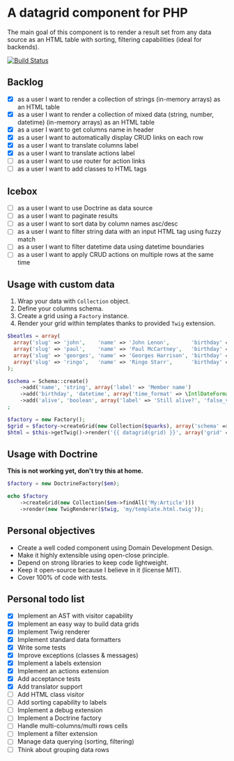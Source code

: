 A datagrid component for PHP
============================

The main goal of this component is to render a result set from any data source as an HTML table
with sorting, filtering capabilities (ideal for backends).

[![Build Status](https://travis-ci.org/jfsimon/datagrid.png)](https://travis-ci.org/jfsimon/datagrid)

Backlog
-------

- [x] as a user I want to render a collection of strings (in-memory arrays) as an HTML table
- [x] as a user I want to render a collection of mixed data (string, number, datetime) (in-memory arrays) as an HTML table
- [x] as a user I want to get columns name in header
- [x] as a user I want to automatically display CRUD links on each row
- [x] as a user I want to translate columns label
- [x] as a user I want to translate actions label
- [ ] as a user I want to use router for action links
- [ ] as a user I want to add classes to HTML tags

Icebox
------

- [ ] as a user I want to use Doctrine as data source
- [ ] as a user I want to paginate results
- [ ] as a user I want to sort data by column names asc/desc
- [ ] as a user I want to filter string data with an input HTML tag using fuzzy match
- [ ] as a user I want to filter datetime data using datetime boundaries
- [ ] as a user I want to apply CRUD actions on multiple rows at the same time

Usage with custom data
----------------------

1. Wrap your data with `Collection` object.
2. Define your columns schema.
3. Create a grid using a `Factory` instance.
4. Render your grid within templates thanks to provided `Twig` extension.


```php
$beatles = array(
  array('slug' => 'john',    'name' => 'John Lenon',       'birthday' => new \DateTime('1940-10-09'), 'alive' => false),
  array('slug' => 'paul',    'name' => 'Paul McCartney',   'birthday' => new \DateTime('1942-06-18'), 'alive' => true),
  array('slug' => 'georges', 'name' => 'Georges Harrison', 'birthday' => new \DateTime('1943-02-25'), 'alive' => false),
  array('slug' => 'ringo',   'name' => 'Ringo Starr',      'birthday' => new \DateTime('1940-07-07'), 'alive' => true),
);

$schema = Schema::create()
    ->add('name', 'string', array('label' => 'Member name')
    ->add('birthday', 'datetime', array('time_format' => \IntlDateFormatter::NONE))
    ->add('alive', 'boolean', array('label' => 'Still alive?', 'false_value' => 'no more'))
;

$factory = new Factory();
$grid = $factory->createGrid(new Collection($quarks), array('schema' => $schema));
$html = $this->getTwig()->render('{{ datagrid(grid) }}', array('grid' => $grid));
```

Usage with Doctrine
-------------------

**This is not working yet, don't try this at home.**

```php
$factory = new DoctrineFactory($em);

echo $factory
    ->createGrid(new Collection($em->findAll('My:Article')))
    ->render(new TwigRenderer($twig, 'my/template.html.twig'));
```

Personal objectives
-------------------

- Create a well coded component using Domain Development Design.
- Make it highly extensible using open-close principle.
- Depend on strong libraries to keep code lightweight.
- Keep it open-source because I believe in it (license MIT).
- Cover 100% of code with tests.


Personal todo list
------------------

- [x] Implement an AST with visitor capability
- [x] Implement an easy way to build data grids
- [x] Implement Twig renderer
- [x] Implement standard data formatters
- [x] Write some tests
- [x] Improve exceptions (classes & messages)
- [x] Implement a labels extension
- [x] Implement an actions extension
- [x] Add acceptance tests
- [x] Add translator support
- [ ] Add HTML class visitor
- [ ] Add sorting capability to labels
- [ ] Implement a debug extension
- [ ] Implement a Doctrine factory
- [ ] Handle multi-columns/multi rows cells
- [ ] Implement a filter extension
- [ ] Manage data querying (sorting, filtering)
- [ ] Think about grouping data rows
